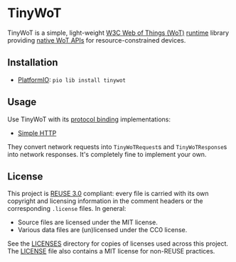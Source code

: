 <!--
SPDX-FileCopyrightText: 2019, 2021 Junde Yhi <junde@yhi.moe>
SPDX-License-Identifier: CC0-1.0
-->

# TinyWoT

TinyWoT is a simple, light-weight [W3C Web of Things (WoT)][wot] [runtime][wot-rt] library providing [native WoT APIs][wot-napi] for resource-constrained devices.

[wot]: https://www.w3.org/WoT/
[wot-rt]: https://www.w3.org/TR/wot-architecture11/#wot-runtime
[wot-napi]: https://www.w3.org/TR/wot-architecture11/#native-impl

## Installation

- [PlatformIO][pio]: `pio lib install tinywot`

[pio]: https://platformio.org/

## Usage

Use TinyWoT with its [protocol binding][wot-pb] implementations:

- [Simple HTTP](https://github.com/lmy441900/tinywot-http-simple)

They convert network requests into `TinyWoTRequest`s and `TinyWoTResponse`s into network responses. It's completely fine to implement your own.

[wot-pb]: https://www.w3.org/TR/wot-binding-templates/
[wot-td]: https://www.w3.org/TR/wot-thing-description11/

## License

This project is [REUSE 3.0][reuse] compliant: every file is carried with its own copyright and licensing information in the comment headers or the corresponding `.license` files. In general:

- Source files are licensed under the MIT license.
- Various data files are (un)licensed under the CC0 license.

See the [LICENSES](LICENSES) directory for copies of licenses used across this project. The [LICENSE](LICENSE) file also contains a MIT license for non-REUSE practices.

[reuse]: https://reuse.software/spec/
